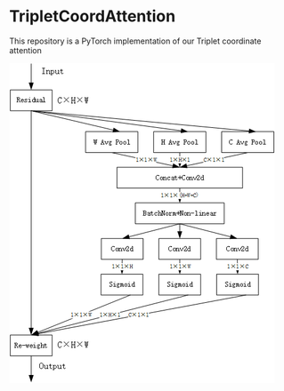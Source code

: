 # TripletCoordAttention
This repository is a PyTorch implementation of our Triplet coordinate attention

![img.png](main/img.png)